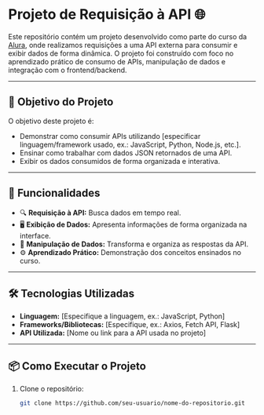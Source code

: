 # Projeto de Requisição à API 🌐

Este repositório contém um projeto desenvolvido como parte do curso da [Alura](https://www.alura.com.br/), onde realizamos requisições a uma API externa para consumir e exibir dados de forma dinâmica. O projeto foi construído com foco no aprendizado prático de consumo de APIs, manipulação de dados e integração com o frontend/backend.

---

## 🎯 Objetivo do Projeto

O objetivo deste projeto é:
- Demonstrar como consumir APIs utilizando [especificar linguagem/framework usado, ex.: JavaScript, Python, Node.js, etc.].
- Ensinar como trabalhar com dados JSON retornados de uma API.
- Exibir os dados consumidos de forma organizada e interativa.

---

## 🚀 Funcionalidades

- 🔍 **Requisição à API:** Busca dados em tempo real.
- 🖥️ **Exibição de Dados:** Apresenta informações de forma organizada na interface.
- 🔄 **Manipulação de Dados:** Transforma e organiza as respostas da API.
- ⚙️ **Aprendizado Prático:** Demonstração dos conceitos ensinados no curso.

---

## 🛠️ Tecnologias Utilizadas

- **Linguagem:** [Especifique a linguagem, ex.: JavaScript, Python]
- **Frameworks/Bibliotecas:** [Especifique, ex.: Axios, Fetch API, Flask]
- **API Utilizada:** [Nome ou link para a API usada no projeto]

---

## 📦 Como Executar o Projeto

1. Clone o repositório:
   ```bash
   git clone https://github.com/seu-usuario/nome-do-repositorio.git
